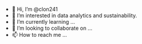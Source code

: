 - 👋 Hi, I’m @clon241
- 👀 I’m interested in data analytics and sustainability. 
- 🌱 I’m currently learning ...
- 💞️ I’m looking to collaborate on ...
- 📫 How to reach me ...

<!---
clon241/clon241 is a ✨ special ✨ repository because its `README.md` (this file) appears on your GitHub profile.
You can click the Preview link to take a look at your changes.
--->
